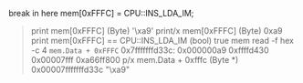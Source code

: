 break in here
mem[0xFFFC] = CPU::INS_LDA_IM;
> print mem[0xFFFC]
(Byte) '\xa9'
> print/x mem[0xFFFC]
(Byte) 0xa9
> print mem[0xFFFC] == CPU::INS_LDA_IM
(bool) true
> mem read -f hex -c 4 `mem.Data + 0xFFFC`
0x7fffffffd33c: 0x000000a9 0xffffd430 0x00007fff 0xa66ff800
> p/x mem.Data + 0xfffc
(Byte *) 0x00007fffffffd33c "\xa9"
